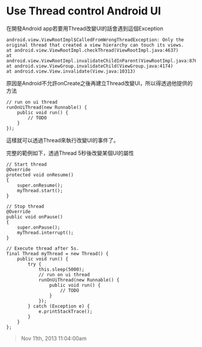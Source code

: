# Use Thread control Android UI

在開發Android app若要用Thread改變UI的話會遇到這個Exception
	
	android.view.ViewRootImpl$CalledFromWrongThreadException: Only the original thread that created a view hierarchy can touch its views.
    at android.view.ViewRootImpl.checkThread(ViewRootImpl.java:4637)
    at android.view.ViewRootImpl.invalidateChildInParent(ViewRootImpl.java:876)
    at android.view.ViewGroup.invalidateChild(ViewGroup.java:4174)
    at android.view.View.invalidate(View.java:10313)

原因是Android不允許onCreate之後再建立Thread改變UI，所以得透過他提供的方法

	// run on ui thread
    runOnUiThread(new Runnable() {
        public void run() {
			// TODO
        }
    });

這樣就可以透過Thread來執行改變UI的事件了。

完整的範例如下，透過Thread 5秒後改變某個UI的屬性

	// Start thread
	@Override
    protected void onResume()
    {
        super.onResume();
        myThread.start();
    }

	// Stop thread
	@Override
    public void onPause()
    {
        super.onPause();
        myThread.interrupt();
    }

	// Execute thread after 5s.
    final Thread myThread = new Thread() {
        public void run() {
            try {
				this.sleep(5000);
                // run on ui thread
                runOnUiThread(new Runnable() {
                    public void run() {
						// TODO
                    }
                });
            } catch (Exception e) {
                e.printStackTrace();
            }
        }
    };
    
> Nov 11th, 2013 11:04:00am